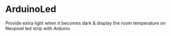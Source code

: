 # ArduinoLed
Provide extra light when it becomes dark &amp; display the room temperature on Neopixel led strip with Arduino
